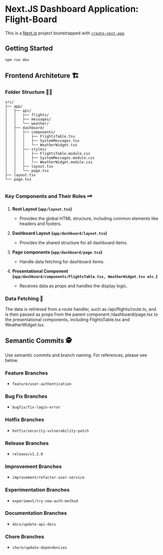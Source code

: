 # Next.JS Dashboard Application: Flight-Board


This is a [Next.js](https://nextjs.org/) project bootstrapped with [`create-next-app`](https://github.com/vercel/next.js/tree/canary/packages/create-next-app).

## Getting Started

```bash
npm run dev
```


## Frontend Architeture 🏗️

### Folder Structure 📂🍃
````
src/
├── app/
│   ├── api/
│   │   ├── flights/
│   │   ├── messages/
│   │   └── weather/
│   ├── dashboard/
│   │   ├── components/
│   │   │   ├── FlightsTable.tsx
│   │   │   ├── SystemMessages.tsx
│   │   │   └── WeatherWidget.tsx
│   │   ├── styles/
│   │   │   ├── FlightsTable.module.css
│   │   │   ├── SystemMessages.module.css
│   │   │   └── WeatherWidget.module.css
│   │   ├── layout.tsx
│   │   └── page.tsx
├── layout.tsx
└── page.tsx


````

### Key Components and Their Roles 🗝️

1. **Root Layout (`app/layout.tsx`)**
    - Provides the global HTML structure, including common elements like headers and footers.

2. **Dashboard Layout (`app/dashboard/layout.tsx`)**
    - Provides the shared structure for all dashboard items.

3. **Page components (`app/dashboard/page.tsx`)**
    - Handle data fetching for dashboard items.

4. **Presentational Component (`app/dashboard/components/FlightsTable.tsx, WeatherWidget.tsx etc.`)**
    - Receives data as props and handles the display logic.     


### Data Fetching 🎣

The data is retrieved from a route handler, such as /api/flights/route.ts, and is then passed as props from the parent component /dashboard/page.tsx to the presentational components, including FlightsTable.tsx and WeatherWidget.tsx.

##  Semantic Commits 🕵️
Use semantic commits and branch naming. For references, please see below.

### Feature Branches
- `feature/user-authentication`

### Bug Fix Branches
- `bugfix/fix-login-error`

### Hotfix Branches
- `hotfix/security-vulnerability-patch`

### Release Branches
- `release/v1.2.0`

### Improvement Branches
- `improvement/refactor-user-service`

### Experimentation Branches
- `experiment/try-new-auth-method`

### Documentation Branches
- `docs/update-api-docs`

### Chore Branches
- `chore/update-dependencies`


